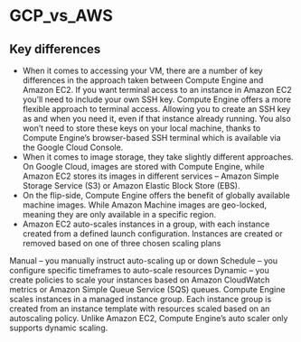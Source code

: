 # GCP_vs_AWS

## Key differences

- When it comes to accessing your VM, there are a number of key differences in the approach taken between Compute Engine and Amazon EC2.
If you want terminal access to an instance in Amazon EC2 you’ll need to include your own SSH key.
Compute Engine offers a more flexible approach to terminal access. Allowing you to create an SSH key as and when you need it, even if that instance already running. You also won’t need to store these keys on your local machine, thanks to Compute Engine’s browser-based SSH terminal which is available via the Google Cloud Console.
- When it comes to image storage, they take slightly different approaches. On Google Cloud, images are stored with Compute Engine, while Amazon EC2 stores its images in different services – Amazon Simple Storage Service (S3) or Amazon Elastic Block Store (EBS).
- On the flip-side, Compute Engine offers the benefit of globally available machine images. While Amazon Machine images are geo-locked, meaning they are only available in a specific region.
- Amazon EC2 auto-scales instances in a group, with each instance created from a defined launch configuration. Instances are created or removed based on one of three chosen scaling plans

Manual – you manually instruct auto-scaling up or down
Schedule – you configure specific timeframes to auto-scale resources
Dynamic – you create policies to scale your instances based on Amazon CloudWatch metrics or Amazon Simple Queue Service (SQS) queues.
Compute Engine scales instances in a managed instance group. Each instance group is created from an instance template with resources scaled based on an autoscaling policy. Unlike Amazon EC2, Compute Engine’s auto scaler only supports dynamic scaling.



